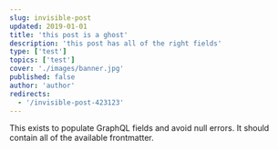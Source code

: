 ```yaml
---
slug: invisible-post
updated: 2019-01-01
title: 'this post is a ghost'
description: 'this post has all of the right fields'
type: ['test']
topics: ['test']
cover: './images/banner.jpg'
published: false
author: 'author'
redirects:
  - '/invisible-post-423123'
---
```


This exists to populate GraphQL fields and avoid null errors. It should contain all of the available frontmatter.
